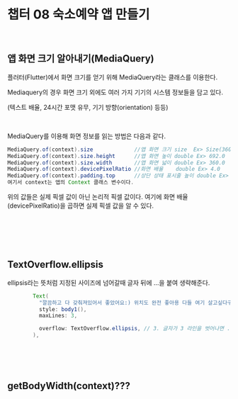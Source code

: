 # 챕터 08 숙소예약 앱 만들기
<br/>

## 앱 화면 크기 알아내기(MediaQuery)

플러터(Flutter)에서 화면 크기를 얻기 위해 MediaQuery라는 클래스를 이용한다.

Mediaquery의 경우 화면 크기 외에도 여러 가지 기기의 시스템 정보들을 담고 있다.

(텍스트 배율, 24시간 포맷 유무, 기기 방향(orientation) 등등)

​

MediaQuery를 이용해 화면 정보를 읽는 방법은 다음과 같다.
```java
MediaQuery.of(context).size             //앱 화면 크기 size  Ex> Size(360.0, 692.0)
MediaQuery.of(context).size.height      //앱 화면 높이 double Ex> 692.0 
MediaQuery.of(context).size.width       //앱 화면 넓이 double Ex> 360.0
MediaQuery.of(context).devicePixelRatio //화면 배율    double Ex> 4.0
MediaQuery.of(context).padding.top      //상단 상태 표시줄 높이 double Ex> 24.0
여기서 context는 앱의 Context 클래스 변수이다.
```
위의 값들은 실제 픽셀 값이 아닌 논리적 픽셀 값이다. 여기에 화면 배율(devicePixelRatio)을 곱하면 실제 픽셀 값을 알 수 있다.


<br/>
<br/>
<br/>
<br/>



## TextOverflow.ellipsis

ellipsis라는 뜻처럼 지정된 사이즈에 넘어갈때 글자 뒤에 ...을 붙여 생략해준다.
<br/>

```java
        Text(
          "깔끔하고 다 갖춰져있어서 좋았어요:) 위치도 완전 좋아용 다들 여기 살고싶다구ㅋㅋㅋㅋㅋ 화장실도 3개예요!!! 5명이서 씻는것도 전혀 불편함 없이 좋았어요^^ 이불도 포근하고 좋습니당ㅎㅎ",
          style: body1(),
          maxLines: 3,

          overflow: TextOverflow.ellipsis, // 3. 글자가 3 라인을 벗어나면 ... 처리된다.
        ),
```
<br/>
<br/>
<br/>

## getBodyWidth(context)???
